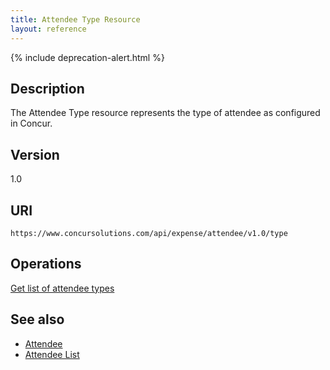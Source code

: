 ```yaml
---
title: Attendee Type Resource
layout: reference
---
```


{% include deprecation-alert.html %}

## Description
The Attendee Type resource represents the type of attendee as configured in Concur.

## Version
1.0

## URI
`https://www.concursolutions.com/api/expense/attendee/v1.0/type`

## Operations
[Get list of attendee types][2]

## See also
* [Attendee][3]
* [Attendee List][4]


[2]: /api-reference-deprecated/version-one/attendee-types/attendee-type-resource-get.html
[3]: /api-reference-deprecated/version-two/attendees/attendee-resource.html
[4]: /api-reference-deprecated/version-one/attendees/attendee-list-resource.html
